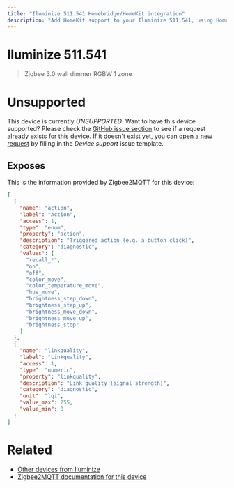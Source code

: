 ```yaml
---
title: "Iluminize 511.541 Homebridge/HomeKit integration"
description: "Add HomeKit support to your Iluminize 511.541, using Homebridge, Zigbee2MQTT and homebridge-z2m."
---
```

<!---
This file has been GENERATED using src/docgen/docgen.ts
DO NOT EDIT THIS FILE MANUALLY!
-->
# Iluminize 511.541
> Zigbee 3.0 wall dimmer RGBW 1 zone


# Unsupported

This device is currently *UNSUPPORTED*.
Want to have this device supported? Please check the [GitHub issue section](https://github.com/itavero/homebridge-z2m/issues?q=511.541) to see if a request already exists for this device.
If it doesn't exist yet, you can [open a new request](https://github.com/itavero/homebridge-z2m/issues/new?assignees=&labels=enhancement&template=device_support.yml&title=%5BDevice%5D+Iluminize%20511.541&model=Iluminize%20511.541&exposes=%5B%0A%20%20%7B%0A%20%20%20%20%22name%22%3A%20%22action%22%2C%0A%20%20%20%20%22label%22%3A%20%22Action%22%2C%0A%20%20%20%20%22access%22%3A%201%2C%0A%20%20%20%20%22type%22%3A%20%22enum%22%2C%0A%20%20%20%20%22property%22%3A%20%22action%22%2C%0A%20%20%20%20%22description%22%3A%20%22Triggered%20action%20(e.g.%20a%20button%20click)%22%2C%0A%20%20%20%20%22category%22%3A%20%22diagnostic%22%2C%0A%20%20%20%20%22values%22%3A%20%5B%0A%20%20%20%20%20%20%22recall_*%22%2C%0A%20%20%20%20%20%20%22on%22%2C%0A%20%20%20%20%20%20%22off%22%2C%0A%20%20%20%20%20%20%22color_move%22%2C%0A%20%20%20%20%20%20%22color_temperature_move%22%2C%0A%20%20%20%20%20%20%22hue_move%22%2C%0A%20%20%20%20%20%20%22brightness_step_down%22%2C%0A%20%20%20%20%20%20%22brightness_step_up%22%2C%0A%20%20%20%20%20%20%22brightness_move_down%22%2C%0A%20%20%20%20%20%20%22brightness_move_up%22%2C%0A%20%20%20%20%20%20%22brightness_stop%22%0A%20%20%20%20%5D%0A%20%20%7D%2C%0A%20%20%7B%0A%20%20%20%20%22name%22%3A%20%22linkquality%22%2C%0A%20%20%20%20%22label%22%3A%20%22Linkquality%22%2C%0A%20%20%20%20%22access%22%3A%201%2C%0A%20%20%20%20%22type%22%3A%20%22numeric%22%2C%0A%20%20%20%20%22property%22%3A%20%22linkquality%22%2C%0A%20%20%20%20%22description%22%3A%20%22Link%20quality%20(signal%20strength)%22%2C%0A%20%20%20%20%22category%22%3A%20%22diagnostic%22%2C%0A%20%20%20%20%22unit%22%3A%20%22lqi%22%2C%0A%20%20%20%20%22value_max%22%3A%20255%2C%0A%20%20%20%20%22value_min%22%3A%200%0A%20%20%7D%0A%5D) by filling in the _Device support_ issue template.

## Exposes

This is the information provided by Zigbee2MQTT for this device:

```json
[
  {
    "name": "action",
    "label": "Action",
    "access": 1,
    "type": "enum",
    "property": "action",
    "description": "Triggered action (e.g. a button click)",
    "category": "diagnostic",
    "values": [
      "recall_*",
      "on",
      "off",
      "color_move",
      "color_temperature_move",
      "hue_move",
      "brightness_step_down",
      "brightness_step_up",
      "brightness_move_down",
      "brightness_move_up",
      "brightness_stop"
    ]
  },
  {
    "name": "linkquality",
    "label": "Linkquality",
    "access": 1,
    "type": "numeric",
    "property": "linkquality",
    "description": "Link quality (signal strength)",
    "category": "diagnostic",
    "unit": "lqi",
    "value_max": 255,
    "value_min": 0
  }
]
```

# Related
* [Other devices from Iluminize](../index.md#iluminize)
* [Zigbee2MQTT documentation for this device](https://www.zigbee2mqtt.io/devices/511.541.html)